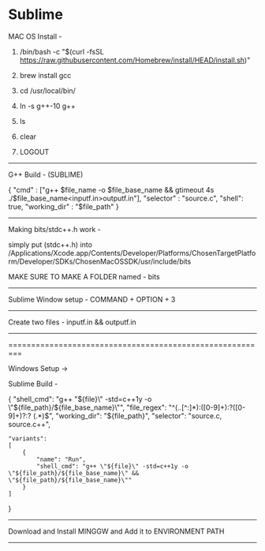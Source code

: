 # Sublime


MAC OS Install - 

1. /bin/bash -c "$(curl -fsSL https://raw.githubusercontent.com/Homebrew/install/HEAD/install.sh)"

2. brew install gcc

3. cd /usr/local/bin/

4. ln -s g++-10 g++

5. ls

6. clear

7. LOGOUT

-------------------------------

G++ Build - (SUBLIME)

{
  "cmd" : ["g++ $file_name -o $file_base_name && gtimeout 4s ./$file_base_name<inputf.in>outputf.in"], 
  "selector" : "source.c",
  "shell": true,
  "working_dir" : "$file_path"
}

--------------------------------------
Making bits/stdc++.h work - 

simply put (stdc++.h) into /Applications/Xcode.app/Contents/Developer/Platforms/ChosenTargetPlatform/Developer/SDKs/ChosenMacOSSDK/usr/include/bits

MAKE SURE TO MAKE A FOLDER named - bits

----------------------------------------

Sublime Window setup - COMMAND + OPTION + 3

----------------------------------------

Create two files - inputf.in   &&  outputf.in 

----------------------------------------

=========================================================

Windows Setup ->

Sublime Build - 

{
    "shell_cmd": "g++ \"${file}\" -std=c++1y -o \"${file_path}/${file_base_name}\"",
    "file_regex": "^(..[^:]*):([0-9]+):?([0-9]+)?:? (.*)$",
    "working_dir": "${file_path}",
    "selector": "source.c, source.c++",

    "variants":
    [
        {
            "name": "Run",
            "shell_cmd": "g++ \"${file}\" -std=c++1y -o \"${file_path}/${file_base_name}\" && \"${file_path}/${file_base_name}\""
        }
    ]
}

---------------------------------------------

Download and Install MINGGW and Add it to ENVIRONMENT PATH

---------------------------------------------

